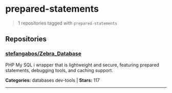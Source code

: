 # prepared-statements

> 1 repositories tagged with `prepared-statements`

## Repositories

### [stefangabos/Zebra_Database](https://github.com/stefangabos/Zebra_Database)

PHP My SQL i wrapper that is lightweight and secure, featuring prepared statements, debugging tools, and caching support.

**Categories:** databases dev-tools  | **Stars:** 117

---

